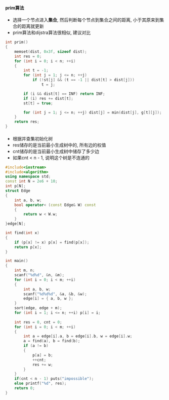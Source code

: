 #### prim算法
- 选择一个节点进入**集合**, 然后判断每个节点到集合之间的距离, 小于其原来到集合的距离就更新
- prim算法和dijstra算法很相似, 建议对比
```c++
int prim()
{
	memset(dist, 0x3f, sizeof dist);
	int res = 0;
	for (int i = 0; i < n; ++i)
	{
		int t = -1;
		for (int j = 1; j <= n; ++j)
			if (!st[j] && (t == -1 || dist[t] > dist[j]))
				t = j;

		if (i && dist[t] == INF) return INF;
		if (i) res += dist[t];
		st[t] = true;

		for (int j = 1; j <= n; ++j) dist[j] = min(dist[j], g[t][j]);
	}
	return res;
}
```
#### 
- 根据并查集初始化树
- res储存的是当前最小生成树中的, 所有边的权值
- cnt储存的是当前最小生成树中储存了多少边
- 如果cnt < n - 1, 说明这个树是不连通的

```c++
#include<iostream>
#include<algorithm>
using namespace std;
const int N = 2e6 + 10;
int p[N];
struct Edge
{
	int a, b, w;
	bool operator< (const Edge& W) const
	{
		return w < W.w;
	}
}edge[N];

int find(int x)
{
	if (p[x] != x) p[x] = find(p[x]);
	return p[x];
}

int main()
{
	int m, n;
	scanf("%d%d", &n, &m);
	for (int i = 0; i < m; ++i)
	{
		int a, b, w;
		scanf("%d%d%d", &a, &b, &w);
		edge[i] = { a, b, w };
	}
	sort(edge, edge + m);
	for (int i = 1; i <= n; ++i) p[i] = i;
	
	int res = 0, cnt = 0;
	for (int i = 0; i < m; ++i)
	{
		int a = edge[i].a, b = edge[i].b, w = edge[i].w;
		a = find(a), b = find(b);
		if (a != b)
		{
			p[a] = b;
			++cnt;
			res += w;
		}
	}
    if(cnt < n - 1) puts("impossible");
    else printf("%d", res);
	return 0;
}
```